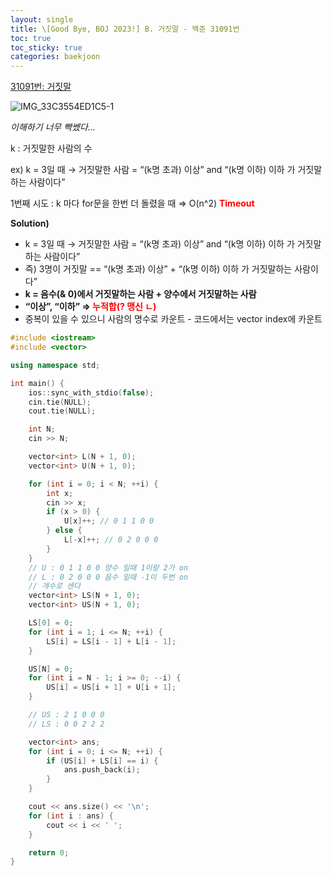 ```yaml
---
layout: single
title: \[Good Bye, BOJ 2023!] B. 거짓말 - 백준 31091번
toc: true
toc_sticky: true
categories: baekjoon
---
```


[31091번: 거짓말](https://www.acmicpc.net/problem/31091)

![IMG_33C3554ED1C5-1](https://github.com/KimGyeongLock/KimGyeongLock.github.io/assets/63464299/2e31dd73-1af0-4091-881f-af1640e1fd1f)

*이해하기 너무 빡쎘다…*

k : 거짓말한 사람의 수

ex) k = 3일 때 → 거짓말한 사람 = “(k명 초과) 이상” and “(k명 이하) 이하 가 거짓말하는 사람이다” 

1번째 시도 : k 마다 for문을 한번 더 돌렸을 때 ⇒ O(n^2) <span style="color: red">**Timeout**</span>

**Solution)**

- k = 3일 때 → 거짓말한 사람 = “(k명 초과) 이상” and “(k명 이하) 이하 가 거짓말하는 사람이다”
- 즉) 3명이 거짓말 == “(k명 초과) 이상” + “(k명 이하) 이하 가 거짓말하는 사람이다”
- **k = 음수(& 0)에서 거짓말하는 사람 + 양수에서 거짓말하는 사람**
- **“이상”, “이하” ⇒ <span style="color: red">누적합(? 맹신 ㄴ)</span>**
- 중복이 있을 수 있으니 사람의 명수로 카운트 - 코드에서는 vector index에 카운트

```cpp
#include <iostream>
#include <vector>

using namespace std;

int main() {
    ios::sync_with_stdio(false);
    cin.tie(NULL);
    cout.tie(NULL);

    int N;
    cin >> N;

    vector<int> L(N + 1, 0);
    vector<int> U(N + 1, 0);

    for (int i = 0; i < N; ++i) {
        int x;
        cin >> x;
        if (x > 0) {
            U[x]++; // 0 1 1 0 0
        } else {
            L[-x]++; // 0 2 0 0 0
        }
    }
    // U : 0 1 1 0 0 양수 일때 1이랑 2가 on
    // L : 0 2 0 0 0 음수 일때 -1이 두번 on
    // 개수로 센다
    vector<int> LS(N + 1, 0);
    vector<int> US(N + 1, 0);

    LS[0] = 0;
    for (int i = 1; i <= N; ++i) {
        LS[i] = LS[i - 1] + L[i - 1];
    }

    US[N] = 0;
    for (int i = N - 1; i >= 0; --i) {
        US[i] = US[i + 1] + U[i + 1];
    }

    // US : 2 1 0 0 0
    // LS : 0 0 2 2 2

    vector<int> ans;
    for (int i = 0; i <= N; ++i) {
        if (US[i] + LS[i] == i) {
            ans.push_back(i);
        }
    }

    cout << ans.size() << '\n';
    for (int i : ans) {
        cout << i << ' ';
    }

    return 0;
}
```
